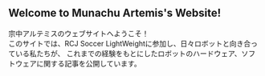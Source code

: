 ## Welcome to Munachu Artemis's Website!
宗中アルテミスのウェブサイトへようこそ！<br>
このサイトでは、RCJ Soccer LightWeightに参加し、日々ロボットと向き合っている私たちが、
これまでの経験をもとにしたロボットのハードウェア、ソフトウェアに関する記事を公開しています。